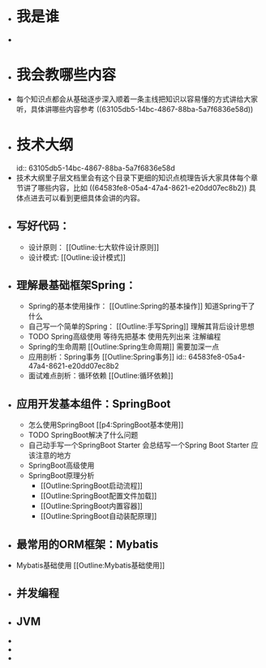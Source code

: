 - # 我是谁
-
- # 我会教哪些内容
- 每个知识点都会从基础逐步深入顺着一条主线把知识以容易懂的方式讲给大家听，具体讲哪些内容参考 ((63105db5-14bc-4867-88ba-5a7f6836e58d))
- # 技术大纲
  id:: 63105db5-14bc-4867-88ba-5a7f6836e58d
- 技术大纲里子层文档里会有这个目录下更细的知识点梳理告诉大家具体每个章节讲了哪些内容，比如 ((64583fe8-05a4-47a4-8621-e20dd07ec8b2)) 具体点进去可以看到更细具体会讲的内容。
- ##  写好代码：
	- 设计原则： [[Outline:七大软件设计原则]]
	- 设计模式: [[Outline:设计模式]]
- ## 理解最基础框架Spring：
	- Spring的基本使用操作： [[Outline:Spring的基本操作]] 
	  知道Spring干了什么
	- 自己写一个简单的Spring： [[Outline:手写Spring]] 
	  理解其背后设计思想
	- TODO Spring高级使用 等待先把基本 使用先列出来
	  注解编程
	- Spring的生命周期 [[Outline:Spring生命周期]] 
	  需要加深一点
	- 应用剖析：Spring事务 [[Outline:Spring事务]]
	  id:: 64583fe8-05a4-47a4-8621-e20dd07ec8b2
	- 面试难点剖析：循环依赖 [[Outline:循环依赖]]
- ## 应用开发基本组件：SpringBoot
	- 怎么使用SpringBoot [[p4:SpringBoot基本使用]]
	- TODO SpringBoot解决了什么问题
	- 自己动手写一个SpringBoot Starter
	  会总结写一个Spring Boot Starter 应该注意的地方
	- SpringBoot高级使用
	- SpringBoot原理分析
		- [[Outline:SpringBoot启动流程]]
		- [[Outline:SpringBoot配置文件加载]]
		- [[Outline:SpringBoot内置容器]]
		- [[Outline:SpringBoot自动装配原理]]
- ## 最常用的ORM框架：Mybatis
- Mybatis基础使用 [[Outline:Mybatis基础使用]]
- ## 并发编程
- ## JVM
-
-
-
